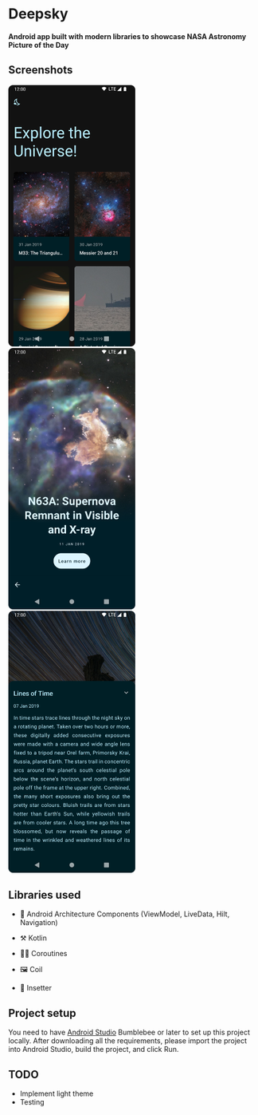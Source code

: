 <h1>Deepsky</h1>
<h4>Android app built with modern libraries to showcase NASA Astronomy Picture of the Day</h4>

<h2>Screenshots</h2>

<p float="left">
<img src="https://github.com/noyize/deepsky/blob/main/demo/sample_1.png" width="255"> 
<img src="https://github.com/noyize/deepsky/blob/main/demo/sample_2.png" width="255"> 
<img src="https://github.com/noyize/deepsky/blob/main/demo/sample_3.png" width="255">
</p>

<h2>Libraries used</h2>

- 🚀 Android Architecture Components (ViewModel, LiveData, Hilt, Navigation)

- ⚒ Kotlin

- 👷‍♂️ Coroutines

- 🖼️ Coil

- 📐 Insetter


<h2>Project setup</h2>

You need to have [Android Studio](https://developer.android.com/studio) Bumblebee or later to set
up this project locally. After downloading all the requirements, please import the project into
Android Studio, build the project, and click Run.

<h2>TODO</h2>

- Implement light theme
- Testing

